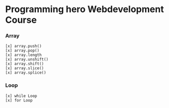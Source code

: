 # Programming hero Webdevelopment Course


### Array
    [x] array.push()
    [x] array.pop()
    [x] array.length
    [x] array.unshift()
    [x] array.shift()
    [x] array.slice()
    [x] array.splice()
### Loop
    [x] while Loop
    [x] for Loop